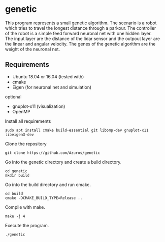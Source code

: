 # genetic

This program represents a small genetic algorithm. The scenario is a robot which tries to travel the longest distance through a parkour. The controller of the robot is a simple feed forward neuronal net with one hidden layer. The input layer are the distance of the lidar sensor and the outpout layer are the linear and angular velocity. The genes of the genetic algorithm are the weight of the neuronal net.

## Requirements
* Ubuntu 18.04 or 16.04 (tested with)
* cmake
* Eigen (for neuronal net and simulation)

optional
* gnuplot-x11 (visualization)
* OpenMP

Install all requirements
```
sudo apt install cmake build-essential git libomp-dev gnuplot-x11 libeigen3-dev 
```

Clone the repository
```
git clone https://github.com/Azuros/genetic
```

Go into the genetic directory and create a build directory.
```
cd genetic
mkdir build
```

Go into the build directory and run cmake.
```
cd build
cmake -DCMAKE_BUILD_TYPE=Release ..
```

Compile with make.
```
make -j 4
```

Execute the program.
```
./genetic
```
